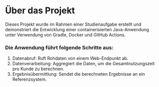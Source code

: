 # Über das Projekt
Dieses Projekt wurde im Rahmen einer Studienaufgabe erstellt und demonstriert die Entwicklung einer containerisierten Java-Anwendung unter Verwendung von Gradle, Docker und GitHub Actions.

### Die Anwendung führt folgende Schritte aus:

1. Datenabruf: Ruft Rohdaten von einem Web-Endpunkt ab.
2. Datenverarbeitung: Aggregiert die Daten, um die Gesamtnutzungszeit pro Kunde zu berechnen.
3. Ergebnisübermittlung: Sendet die berechneten Ergebnisse an ein Referenzsystem.
